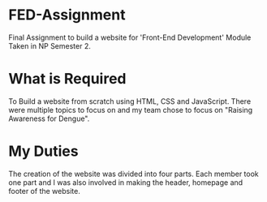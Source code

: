 # FED-Assignment
Final Assignment to build a website for 'Front-End Development' Module Taken in NP Semester 2.
# What is Required
To Build a website from scratch using HTML, CSS and JavaScript. There were multiple topics to focus on and my team chose to focus on "Raising Awareness for Dengue".
# My Duties
The creation of the website was divided into four parts. Each member took one part and I was also involved in making the header, homepage and footer of the website. 
